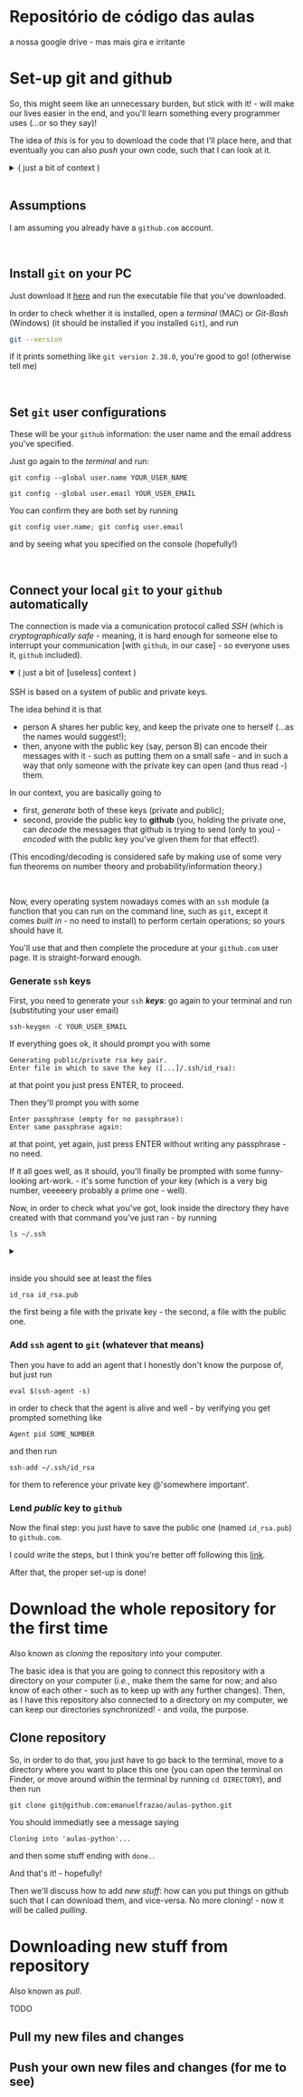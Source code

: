 # Repositório de código das aulas

a nossa google drive - mas mais gira e irritante


# Set-up git and github

So, this might seem like an unnecessary burden, but stick with it! - will make our lives easier in the end, and you'll learn something every programmer uses (...or so they say)!

The idea of _this_ is for you to download the code that I'll place here, and that eventually you can also _push_ your own code, such that I can look at it.

<details>
<summary>( just a bit of context )</summary>
<br>
<ul>
<li><strong>git</strong> is what is called a <em>version control system</em>: <em>i.e.</em>, (a fancy name for) a tool that keeps track of your files' history/<em>versions</em> (if you so tell it to...); the point is not that this functionality is so important to our purposes (but it might aswell be!); instead, it is what we need for using github - enter:
</li>
<li>
<strong>github</strong> is, as the name implies, a <em>hub</em> for <strong>git</strong>, which makes it a hub for files (and their versions); and being online, it can be accessed by anyone anywhere (much like <em>google drive</em>, but for <em>lighter</em> files, and with functionality for having many people editing and sharing them) - that's the point!
</li>
</ul>

  enough context!
 

</details><br>


## Assumptions

I am assuming you already have a `github.com` account.

<br>

## Install `git` on your PC

Just download it [here](https://git-scm.com/downloads) and run the executable file that you've downloaded.

In order to check whether it is installed, open a _terminal_ (MAC) or _Git-Bash_ (Windows) (it should be installed if you installed `Git`), and  run 
```bash
git --version
```
if it prints something like `git version 2.38.0`, you're good to go! (otherwise tell me)

<br>

## Set `git` user configurations

These will be your `github` information: the user name and the email address you've specified.

Just go again to the _terminal_ and run:
```
git config --global user.name YOUR_USER_NAME
```
```
git config --global user.email YOUR_USER_EMAIL
```

You can confirm they are both set by running
```
git config user.name; git config user.email
```
and by seeing what you specified on the console (hopefully!)

<br>

## Connect your local `git` to your `github` automatically

The connection is made via a comunication protocol called _SSH_ (which is _cryptographically safe_ - meaning, it is hard enough for someone else to interrupt your communication [with `github`, in our case] - so everyone uses it, `github` included). 


<details open>
<summary>( just a bit of [useless] context )</summary>
<br>
SSH is based on a system of public and private keys.

The idea behind it is that 
+ person A shares her public key, and keep the private one to herself (...as the names would suggest!); 
+ then, anyone with the public key (say, person B) can encode their messages with it - such as putting them on a small safe - and in such a way that only someone with the private key can open (and thus read -) them.

In our context, you are basically going to 
+ first, _generate_ both of these keys (private and public);
+ second, provide the public key to <strong>github</strong> (you, holding the private one, can <em>decode</em> the messages that github is trying to send (only to you) - <em>encoded</em> with the public key you've given them for that effect!).

(This encoding/decoding is considered safe by making use of some very fun theorems on number theory and probability/information theory.)
</details> 
<br>


Now, every operating system nowadays comes with an `ssh` module (a function that you can run on the command line, such as `git`, except it comes _built in_ - no need to install) to perform certain operations; so yours should have it.

You'll use that and then complete the procedure at your `github.com` user page. It is straight-forward enough.


### Generate `ssh` keys

First, you need to generate your `ssh` **_keys_**: go again to your terminal and run (substituting your user email)

```
ssh-keygen -C YOUR_USER_EMAIL
```

If everything goes ok, it should prompt you with some
```
Generating public/private rsa key pair.
Enter file in which to save the key ([...]/.ssh/id_rsa):
```
at that point you just press ENTER, to proceed.

Then they'll prompt you with some

```
Enter passphrase (empty for no passphrase): 
Enter same passphrase again:
```
at that point, yet again, just press ENTER without writing any passphrase - no need.

If it all goes well, as it should, you'll finally be prompted with some funny-looking art-work. - it's some function of your key (which is a very big number, veeeeery probably a prime one - well).

Now, in order to check what you've got, look inside the directory they have created with that command you've just ran - by running

```
ls ~/.ssh
```
<details><summary></summary>
<strong>ls</strong> lists the contents of the directory, which is name `.ssh`, and is located in your home directory, called `~` in the terminal
</details><br>

inside you should see at least the files
```
id_rsa id_rsa.pub
```
the first being a file with the private key - the second, a file with the public one.

### Add `ssh` agent to `git` (whatever that means)

Then you have to add an agent that I honestly don't know the purpose of, but just run

```
eval $(ssh-agent -s)
```

in order to check that the agent is alive and well - by verifying you get prompted something like

```
Agent pid SOME_NUMBER
```
and then run

```
ssh-add ~/.ssh/id_rsa
```
for them to reference your private key @'somewhere important'. 

### Lend _public_ key to `github`
Now the final step: you just have to save the public one (named `id_rsa.pub`) to `github.com`.

I could write the steps, but I think you're better off following this [link](https://docs.github.com/en/authentication/connecting-to-github-with-ssh/generating-a-new-ssh-key-and-adding-it-to-the-ssh-agent#adding-your-ssh-key-to-the-ssh-agent).

After that, the proper set-up is done!

# Download the whole repository for the first time

Also known as _cloning_ the repository into your computer.

The basic idea is that you are going to connect this repository with a directory on your computer (_i.e._, make them the same for now; and also know of each other - such as to keep up with any further changes). Then, as I have this repository also connected to a directory on my computer, we can keep our directories synchronized! - and voila, the purpose.

## Clone repository

So, in order to do that, you just have to go back to the terminal, move to a directory where you want to place this one (you can open the terminal on Finder, or move around within the terminal by running `cd DIRECTORY`), and then run

```
git clone git@github.com:emanuelfrazao/aulas-python.git
```

You should immediatly see a message saying

```
Cloning into 'aulas-python'...
```
and then some stuff ending with `done.`.

And that's it! - hopefully!

Then we'll discuss how to add _new stuff_: how can you put things on github such that I can download them, and vice-versa. No more cloning! - now it will be called _pulling_.


# Downloading new stuff from repository

Also known as _pull_.

TODO

## Pull my new files and changes

## Push your own new files and changes (for me to see)






